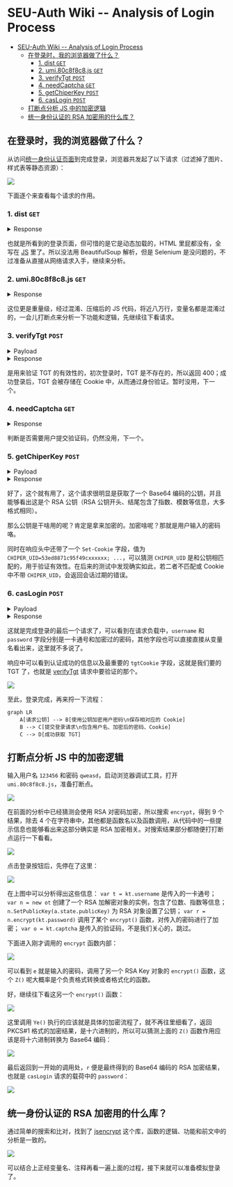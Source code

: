 # SEU-Auth Wiki -- Analysis of Login Process

- [SEU-Auth Wiki -- Analysis of Login Process](#seu-auth-wiki----analysis-of-login-process)
  - [在登录时，我的浏览器做了什么？](#在登录时我的浏览器做了什么)
    - [1. dist `GET`](#1-dist-get)
    - [2. umi.80c8f8c8.js `GET`](#2-umi80c8f8c8js-get)
    - [3. verifyTgt `POST`](#3-verifytgt-post)
    - [4. needCaptcha `GET`](#4-needcaptcha-get)
    - [5. getChiperKey `POST`](#5-getchiperkey-post)
    - [6. casLogin `POST`](#6-caslogin-post)
  - [打断点分析 JS 中的加密逻辑](#打断点分析-js-中的加密逻辑)
  - [统一身份认证的 RSA 加密用的什么库？](#统一身份认证的-rsa-加密用的什么库)


## 在登录时，我的浏览器做了什么？

从访问[统一身份认证页面](https://auth.seu.edu.cn/dist/#/dist/main/login)到完成登录，浏览器共发起了以下请求（过滤掉了图片、样式表等静态资源）：

![](../assets/2023-08-27-20-25-43.png)

下面逐个来查看每个请求的作用。

### 1. dist `GET`

<details>
<summary>Response</summary>

```html
<!DOCTYPE html>
<html>
  <head>
    <meta charset="utf-8" />
    <meta
      name="viewport"
      content="width=device-width, initial-scale=1, maximum-scale=1, minimum-scale=1, user-scalable=no"
    />
    <meta name="renderer" content="webkit" />
    <link rel="stylesheet" href="./umi.174f4513.css" />
    <script>
      window.routerBase = "/dist";
    </script>
    <script>
      //! umi version: 3.5.35
    </script>
  </head>
  <body>
    <div id="root"></div>

    <script src="./umi.80c8f8c8.js"></script>
  </body>
</html>
```
</details>

也就是所看到的登录页面，但可惜的是它是动态加载的，HTML 里屁都没有，全写在 [JS](#2-umi80c8f8c8js) 里了。所以没法用 BeautifulSoup 解析，但是 Selenium 是没问题的，不过准备从直接从网络请求入手，继续来分析。

### 2. umi.80c8f8c8.js `GET`

<details>
<summary>Response</summary>

```javascript
(function(e) {
    var t = {};
    function n(r) {
        if (t[r])
            return t[r].exports;
        var o = t[r] = {
            i: r,
            l: !1,
            exports: {}
        };
        return e[r].call(o.exports, o, o.exports, n),
        o.l = !0,
        o.exports
    }

    /**********************
     ** Nearly 78k lines **
     **********************/
});
```
</details>

这位更是重量级，经过混淆、压缩后的 JS 代码，将近八万行，变量名都是混淆过的，一会儿打断点来分析一下功能和逻辑，先继续往下看请求。

### 3. verifyTgt `POST`

<details>
<summary>Payload</summary>

```json
{}
```
</details>

<details>
<summary>Response</summary>

```json
{
    "code": 400,
    "info": "user not login",
    "redirectUrl": null,
    "stCookie": null,
    "success": false
}
```
</details>

是用来验证 TGT 的有效性的，初次登录时，TGT 是不存在的，所以返回 400；成功登录后，TGT 会被存储在 Cookie 中，从而通过身份验证。暂时没用，下一个。

### 4. needCaptcha `GET`

<details>
<summary>Response</summary>

```json
{
    "code": 200,
    "info": "不需要验证码",
    "maxAge": 0,
    "redirectUrl": null,
    "success": true,
    "tgtCookie": null,
}
```
</details>

判断是否需要用户提交验证码，仍然没用，下一个。

### 5. getChiperKey `POST`

<details>
<summary>Payload</summary>

```json
{}
```
</details>

<details>
<summary>Response</summary>

```json
{
    "code": 200,
    "info": "get public key success",
    "publicKey": "MIGfMA0GCSqGSIb3DQEBAQUAA4GNADCBiQKBgQCqoEr-xxxxxx-hm2GicY9QIDAQAB",
    "success": true
}
```
</details>

好了，这个就有用了，这个请求很明显是获取了一个 Base64 编码的公钥，并且能够看出这是个 RSA 公钥（RSA 公钥开头、结尾包含了指数、模数等信息，大多格式相同）。

那么公钥是干啥用的呢？肯定是拿来加密的。加密啥呢？那就是用户输入的密码咯。

同时在响应头中还带了一个 `Set-Cookie` 字段，值为 `CHIPER_UID=53ed8871c95f49cxxxxxx; ...`，可以猜测 `CHIPER_UID` 是和公钥相匹配的，用于验证有效性。在后来的测试中发现确实如此，若二者不匹配或 Cookie 中不带 `CHIPER_UID`，会返回会话过期的错误。

### 6. casLogin `POST`

<details>
<summary>Payload</summary>

```json
{
  "captcha": "",
  "loginType": "account",
  "mobilePhoneNum": "",
  "mobileVerifyCode": "",
  "password": "dgnQOyAAQ83Ro7+eW3ZMP1TSaWhItp6+xxxxxx+iHuDKmNyRBO54iBI=",
  "rememberMe": false,
  "service": "",
  "username": "123456789",
  "wxBinded": false
}
```
</details>

<details>
<summary>Response</summary>

```json
{
    "code": 200,
    "info": "Authentication Success(no service provided)",
    "maxAge": -1,
    "redirectUrl": null,
    "success": true,
    "tgtCookie": "eyJhbGciOiJIUzUxMiIsInR5cCI6IkpXVCJ9.xxxxxx.-Rd3ZGW3szqJT-G41mX84TjtgvS20tM0eLn9i9bwq9GMXTED35DO_TgTi17UpR9F1aQYBw2c8W1T1XrtzHkptA"
}
```
</details>

这就是完成登录的最后一个请求了，可以看到在请求负载中，`username` 和 `password` 字段分别是一卡通号和加密过的密码，其他字段也可以直接直接从变量名看出来，这里就不多说了。

响应中可以看到认证成功的信息以及最重要的 `tgtCookie` 字段，这就是我们要的 TGT 了，也就是 [verifyTgt](#3-verifytgt-post) 请求中要验证的那个。

![](../assets/2023-08-27-22-11-39.png)

至此，登录完成，再来捋一下流程：

```mermaid
graph LR
    A[请求公钥] --> B[使用公钥加密用户密码\n保存相对应的 Cookie]
    B --> C[提交登录请求\n包含用户名、加密后的密码、Cookie]
    C --> D[成功获取 TGT]
```

## 打断点分析 JS 中的加密逻辑

输入用户名 `123456` 和密码 `qweasd`，启动浏览器调试工具，打开 `umi.80c8f8c8.js`，准备打断点。

![](../assets/2023-08-28-22-00-16.png)

在前面的分析中已经猜测会使用 RSA 对密码加密，所以搜索 `encrypt`，得到 9 个结果，除去 4 个在字符串中，其他都是函数名以及函数调用，从代码中的一些提示信息也能够看出来这部分确实是 RSA 加密相关。对搜索结果部分都随便打打断点运行一下看看。

![](../assets/2023-08-28-22-02-16.png)

点击登录按钮后，先停在了这里：

![](../assets/2023-08-28-22-06-26.png)

在上图中可以分析得出这些信息：
`var t = kt.username` 是传入的一卡通号；
`var n = new ot` 创建了一个 RSA 加解密对象的实例，包含了位数、指数等信息；
`n.SetPublicKey(a.state.publicKey)` 为 RSA 对象设置了公钥；
`var r = n.encrypt(kt.password)` 调用了某个 `encrypt()` 函数，对传入的密码进行了加密；
`var o = kt.captcha` 是传入的验证码，不是我们关心的，跳过。

下面进入刚才调用的 `encrypt` 函数内部：

![](../assets/2023-08-28-22-20-47.png)

可以看到 `e` 就是输入的密码，调用了另一个 RSA Key 对象的 `encrypt()` 函数，这个 `Z()` 呢大概率是个负责格式转换或者格式化的函数。

好，继续往下看这另一个 `encrypt()` 函数：

![](../assets/2023-08-28-22-35-51.png)

这里调用 `Ye()` 执行的应该就是具体的加密流程了，就不再往里细看了，返回 PKCS#1 格式的加密结果，是十六进制的，所以可以猜测上面的 `Z()` 函数作用应该是将十六进制转换为 Base64 编码：

![](../assets/2023-08-28-22-45-53.png)

最后返回到一开始的调用处，`r` 便是最终得到的 Base64 编码的 RSA 加密结果，也就是 `casLogin` 请求的载荷中的 `password`：

![](../assets/2023-08-28-22-49-18.png)

## 统一身份认证的 RSA 加密用的什么库？

通过简单的搜索和比对，找到了 [jsencrypt](https://github.com/travist/jsencrypt) 这个库，函数的逻辑、功能和前文中的分析是一致的。

![](../assets/2023-08-28-23-31-15.png)

可以结合上正经变量名、注释再看一遍上面的过程，接下来就可以准备模拟登录了。
